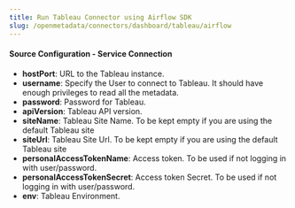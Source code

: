 ```yaml
---
title: Run Tableau Connector using Airflow SDK
slug: /openmetadata/connectors/dashboard/tableau/airflow
---
```


<ConnectorIntro connector="Tableau" goal="Airflow"/>

<Requirements />

<PythonMod connector="Tableau" module="tableau" />

<MetadataIngestionServiceDev service="dashboard" connector="Tableau" goal="Airflow"/>

<h4>Source Configuration - Service Connection</h4>

- **hostPort**: URL to the Tableau instance.
- **username**: Specify the User to connect to Tableau. It should have enough privileges to read all the metadata.
- **password**: Password for Tableau.
- **apiVersion**: Tableau API version.
- **siteName**: Tableau Site Name. To be kept empty if you are using the default Tableau site
- **siteUrl**: Tableau Site Url. To be kept empty if you are using the default Tableau site
- **personalAccessTokenName**: Access token. To be used if not logging in with user/password.
- **personalAccessTokenSecret**: Access token Secret. To be used if not logging in with user/password.
- **env**: Tableau Environment.

<MetadataIngestionConfig service="dashboard" connector="Tableau" goal="Airflow" />
